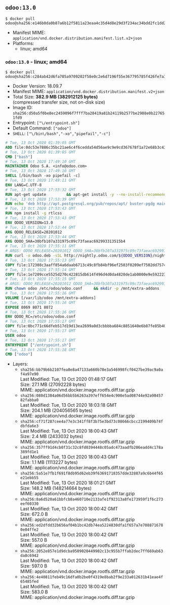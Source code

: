 ## `odoo:13.0`

```console
$ docker pull odoo@sha256:e146b0da0b87a6b12f5811a23eaa4c35d4d8e29d3f234ac34bdd2fc1dd23e1d8
```

-	Manifest MIME: `application/vnd.docker.distribution.manifest.list.v2+json`
-	Platforms:
	-	linux; amd64

### `odoo:13.0` - linux; amd64

```console
$ docker pull odoo@sha256:c284ab42d6fa705a9709202f58e0c2e6d7196f55e367795785f426fe7a33bc85
```

-	Docker Version: 18.09.7
-	Manifest MIME: `application/vnd.docker.distribution.manifest.v2+json`
-	Total Size: **382.9 MB (382912125 bytes)**  
	(compressed transfer size, not on-disk size)
-	Image ID: `sha256:d50a5f0be8ec2459096f7fff7ba28419a81b24119b2577be2988e0b227651fd9`
-	Entrypoint: `["\/entrypoint.sh"]`
-	Default Command: `["odoo"]`
-	`SHELL`: `["\/bin\/bash","-xo","pipefail","-c"]`

```dockerfile
# Tue, 13 Oct 2020 01:39:05 GMT
ADD file:0dc53e7886c35bc21ae6c4f6cedda54d56ae9c9e9cd367678f1a72e68b3c43d4 in / 
# Tue, 13 Oct 2020 01:39:05 GMT
CMD ["bash"]
# Tue, 13 Oct 2020 17:49:10 GMT
MAINTAINER Odoo S.A. <info@odoo.com>
# Tue, 13 Oct 2020 17:49:10 GMT
SHELL [/bin/bash -xo pipefail -c]
# Tue, 13 Oct 2020 17:49:11 GMT
ENV LANG=C.UTF-8
# Tue, 13 Oct 2020 17:53:32 GMT
RUN apt-get update         && apt-get install -y --no-install-recommends             ca-certificates             curl             dirmngr             fonts-noto-cjk             gnupg             libssl-dev             node-less             npm             python3-num2words             python3-pip             python3-phonenumbers             python3-pyldap             python3-qrcode             python3-renderpm             python3-setuptools             python3-slugify             python3-vobject             python3-watchdog             python3-xlrd             python3-xlwt             xz-utils         && curl -o wkhtmltox.deb -sSL https://github.com/wkhtmltopdf/wkhtmltopdf/releases/download/0.12.5/wkhtmltox_0.12.5-1.stretch_amd64.deb         && echo '7e35a63f9db14f93ec7feeb0fce76b30c08f2057 wkhtmltox.deb' | sha1sum -c -         && apt-get install -y --no-install-recommends ./wkhtmltox.deb         && rm -rf /var/lib/apt/lists/* wkhtmltox.deb
# Tue, 13 Oct 2020 17:53:39 GMT
RUN echo 'deb http://apt.postgresql.org/pub/repos/apt/ buster-pgdg main' > /etc/apt/sources.list.d/pgdg.list         && GNUPGHOME="$(mktemp -d)"         && export GNUPGHOME         && repokey='B97B0AFCAA1A47F044F244A07FCC7D46ACCC4CF8'         && gpg --batch --keyserver keyserver.ubuntu.com --recv-keys "${repokey}"         && gpg --batch --armor --export "${repokey}" > /etc/apt/trusted.gpg.d/pgdg.gpg.asc         && gpgconf --kill all         && rm -rf "$GNUPGHOME"         && apt-get update          && apt-get install --no-install-recommends -y postgresql-client         && rm -f /etc/apt/sources.list.d/pgdg.list         && rm -rf /var/lib/apt/lists/*
# Tue, 13 Oct 2020 17:53:43 GMT
RUN npm install -g rtlcss
# Tue, 13 Oct 2020 17:53:43 GMT
ENV ODOO_VERSION=13.0
# Tue, 13 Oct 2020 17:53:44 GMT
ARG ODOO_RELEASE=20201012
# Tue, 13 Oct 2020 17:53:44 GMT
ARG ODOO_SHA=30bfb107a331975c09c73faeac692993313515b4
# Tue, 13 Oct 2020 17:55:11 GMT
# ARGS: ODOO_RELEASE=20201012 ODOO_SHA=30bfb107a331975c09c73faeac692993313515b4
RUN curl -o odoo.deb -sSL http://nightly.odoo.com/${ODOO_VERSION}/nightly/deb/odoo_${ODOO_VERSION}.${ODOO_RELEASE}_all.deb         && echo "${ODOO_SHA} odoo.deb" | sha1sum -c -         && apt-get update         && apt-get -y install --no-install-recommends ./odoo.deb         && rm -rf /var/lib/apt/lists/* odoo.deb
# Tue, 13 Oct 2020 17:55:13 GMT
COPY file:172308c3aaff854a6daab6713c49c8fb84bf96ef2503f0209ef7502dd7574931 in / 
# Tue, 13 Oct 2020 17:55:14 GMT
COPY file:1e7209cce5525d270c422815db614f496d4d0da4820de1ab0000e9e592223235 in /etc/odoo/ 
# Tue, 13 Oct 2020 17:55:15 GMT
# ARGS: ODOO_RELEASE=20201012 ODOO_SHA=30bfb107a331975c09c73faeac692993313515b4
RUN chown odoo /etc/odoo/odoo.conf     && mkdir -p /mnt/extra-addons     && chown -R odoo /mnt/extra-addons
# Tue, 13 Oct 2020 17:55:16 GMT
VOLUME [/var/lib/odoo /mnt/extra-addons]
# Tue, 13 Oct 2020 17:55:16 GMT
EXPOSE 8069 8071 8072
# Tue, 13 Oct 2020 17:55:16 GMT
ENV ODOO_RC=/etc/odoo/odoo.conf
# Tue, 13 Oct 2020 17:55:17 GMT
COPY file:0bc771c66dfeb517d19d13ea2699a0d3cbbbba684c8851640e6b87fe85b40619 in /usr/local/bin/wait-for-psql.py 
# Tue, 13 Oct 2020 17:55:17 GMT
USER odoo
# Tue, 13 Oct 2020 17:55:17 GMT
ENTRYPOINT ["/entrypoint.sh"]
# Tue, 13 Oct 2020 17:55:18 GMT
CMD ["odoo"]
```

-	Layers:
	-	`sha256:bb79b6b2107fea8e8a47133a660b78e3a546998fcf0427be39ac9a0af4a97e90`  
		Last Modified: Tue, 13 Oct 2020 01:48:17 GMT  
		Size: 27.1 MB (27092228 bytes)  
		MIME: application/vnd.docker.image.rootfs.diff.tar.gzip
	-	`sha256:080d1384a06d56bb5b6263a397eff654e4c900e5ad08744e92a9845782fabba0`  
		Last Modified: Tue, 13 Oct 2020 18:03:18 GMT  
		Size: 204.1 MB (204056565 bytes)  
		MIME: application/vnd.docker.image.rootfs.diff.tar.gzip
	-	`sha256:cf71f287cee4a77e3c341ff8f3b75e3bd73c08666cbcc2199409b74fdbfda6e3`  
		Last Modified: Tue, 13 Oct 2020 18:00:43 GMT  
		Size: 2.4 MB (2433032 bytes)  
		MIME: application/vnd.docker.image.rootfs.diff.tar.gzip
	-	`sha256:357ff91d4cb0f31c32c8fd0394448c05adc473aadfb206eadd4c178a389fd1e1`  
		Last Modified: Tue, 13 Oct 2020 18:00:43 GMT  
		Size: 1.1 MB (1113227 bytes)  
		MIME: application/vnd.docker.image.rootfs.diff.tar.gzip
	-	`sha256:5a51e7fb1f691f8db95d62eb39f63691718357dde32887a9c6b44f65e21ebb55`  
		Last Modified: Tue, 13 Oct 2020 18:01:21 GMT  
		Size: 148.2 MB (148214664 bytes)  
		MIME: application/vnd.docker.image.rootfs.diff.tar.gzip
	-	`sha256:8a6d520a61bbfcb8a460710e2133afe1f92313a8fe173959f1f6c273eef60330`  
		Last Modified: Tue, 13 Oct 2020 18:00:42 GMT  
		Size: 672.0 B  
		MIME: application/vnd.docker.image.rootfs.diff.tar.gzip
	-	`sha256:ed2dfdd32b656af04b1bc42db74ea5224830dfa1f657a7e7088716780e04ffe2`  
		Last Modified: Tue, 13 Oct 2020 18:00:42 GMT  
		Size: 557.0 B  
		MIME: application/vnd.docker.image.rootfs.diff.tar.gzip
	-	`sha256:2052e857e1d9dcba9509020449902c13c955b7ffab2dec7ff669ab63da8c6942`  
		Last Modified: Tue, 13 Oct 2020 18:00:42 GMT  
		Size: 597.0 B  
		MIME: application/vnd.docker.image.rootfs.diff.tar.gzip
	-	`sha256:4e40811feb49c16dfa0b2be0f4319e8bab2f9e233a012631b41eae4f65485fed`  
		Last Modified: Tue, 13 Oct 2020 18:00:42 GMT  
		Size: 583.0 B  
		MIME: application/vnd.docker.image.rootfs.diff.tar.gzip
